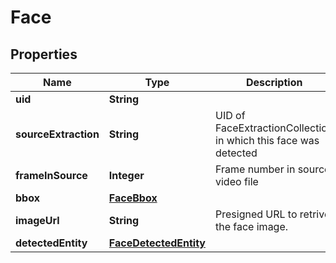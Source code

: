 

# Face

## Properties

Name | Type | Description | Notes
------------ | ------------- | ------------- | -------------
**uid** | **String** |  |  [optional]
**sourceExtraction** | **String** | UID of FaceExtractionCollection in which this face was detected |  [optional]
**frameInSource** | **Integer** | Frame number in source video file |  [optional]
**bbox** | [**FaceBbox**](FaceBbox.md) |  |  [optional]
**imageUrl** | **String** | Presigned URL to retrive the face image. |  [optional]
**detectedEntity** | [**FaceDetectedEntity**](FaceDetectedEntity.md) |  |  [optional]



